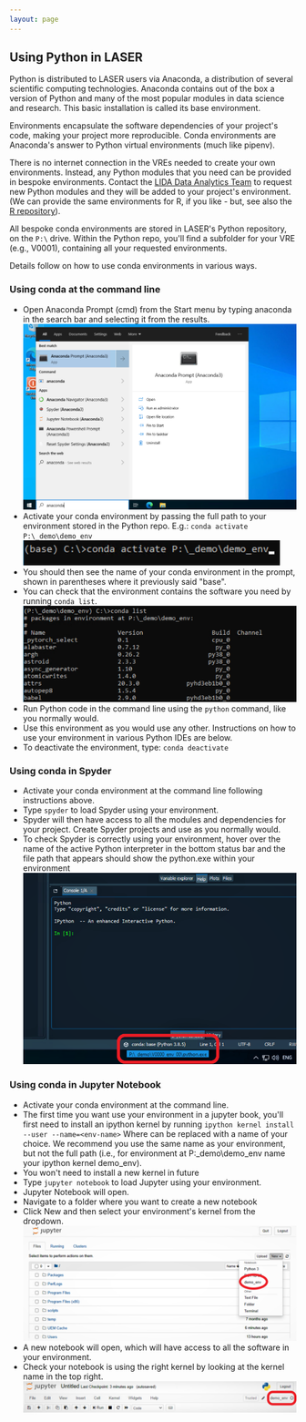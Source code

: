 ```yaml
---
layout: page
---
```


## Using Python in LASER

Python is distributed to LASER users via Anaconda, a distribution of several scientific computing technologies. Anaconda contains out of the box a version of Python and many of the most popular modules in data science and research. This basic installation is called its base environment.

Environments encapsulate the software dependencies of your project's code, making your project more reproducible. Conda environments are Anaconda's answer to Python virtual environments (much like pipenv).

There is no internet connection in the VREs needed to create your own environments. Instead, any Python modules that you need can be provided in bespoke environments. Contact the [LIDA Data Analytics Team](mailto:ircdst@leeds.ac.uk) to request new Python modules and they will be added to your project's environment. (We can provide the same environments for R, if you like - but, see also the [R repository](install-r-package.md)).

All bespoke conda environments are stored in LASER's Python repository, on the `P:\` drive. Within the Python repo, you'll find a subfolder for your VRE (e.g., V0001), containing all your requested environments.

Details follow on how to use conda environments in various ways.

### Using conda at the command line

- Open Anaconda Prompt (cmd) from the Start menu by typing anaconda in the search bar and selecting it from the results.
![01_open_conda.png](images/using_python/01_open_conda.png)
- Activate your conda environment by passing the full path to your environment stored in the Python repo. E.g.:
`conda activate P:\_demo\demo_env`
![02_activate_env.png](images/using_python/02_activate_env.png)
- You should then see the name of your conda environment in the prompt, shown in parentheses where it previously said "base".
- You can check that the environment contains the software you need by running `conda list`.
![03_list_env.png](images/using_python/03_list_env.png)
- Run Python code in the command line using the `python` command, like you normally would.
- Use this environment as you would use any other. Instructions on how to use your environment in various Python IDEs are below.
- To deactivate the environment, type:
`conda deactivate`

### Using conda in Spyder

- Activate your conda environment at the command line following instructions above.
- Type `spyder` to load Spyder using your environment.
- Spyder will then have access to all the modules and dependencies for your project. Create Spyder projects and use as you normally would.
- To check Spyder is correctly using your environment, hover over the name of the active Python interpreter in the bottom status bar and the file path that appears should show the python.exe within your environment
![04_spyder_confirm_env.png](images/using_python/04_spyder_confirm_env.png)

### Using conda in Jupyter Notebook

- Activate your conda environment at the command line.
- The first time you want use your environment in a jupyter book, you'll first need to install an ipython kernel by running
`ipython kernel install --user --name=<env-name>`
Where <env-name> can be replaced with a name of your choice. We recommend you use the same name as your environment, but not the full path (i.e., for environment at P:\_demo\demo_env name your ipython kernel demo_env).
- You won't need to install a new kernel in future
- Type `jupyter notebook` to load Jupyter using your environment.
- Jupyter Notebook will open.
- Navigate to a folder where you want to create a new notebook
- Click New and then select your environment's kernel from the dropdown.
![05_jupyter_kernel.png](images/using_python/05_jupyter_kernel.png)
- A new notebook will open, which will have access to all the software in your environment.
- Check your notebook is using the right kernel by looking at the kernel name in the top right.
![06_jupyter_kernel_confirmed.png](images/using_python/06_jupyter_kernel_confirmed.png)
